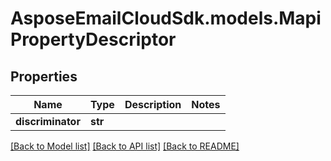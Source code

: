 # AsposeEmailCloudSdk.models.MapiPropertyDescriptor
## Properties
Name | Type | Description | Notes
------------ | ------------- | ------------- | -------------
**discriminator** | **str** |  | 



[[Back to Model list]](README.md#documentation-for-models) [[Back to API list]](README.md#documentation-for-api-endpoints) [[Back to README]](README.md)


